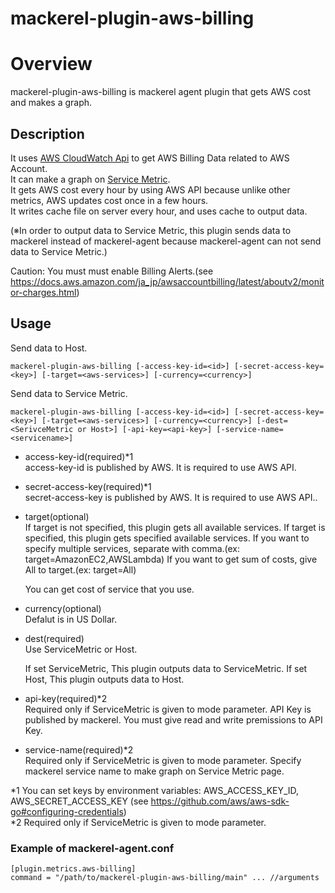mackerel-plugin-aws-billing
=======================

# Overview
mackerel-plugin-aws-billing is mackerel agent plugin that gets AWS cost and makes a graph.

## Description

It uses [AWS CloudWatch Api](https://aws.amazon.com/ja/documentation/cloudwatch/) to get AWS Billing Data related to AWS Account.  
It can make a graph on [Service Metric](https://mackerel.io/ja/features/service-metrics/).  
It gets AWS cost every hour by using AWS API because unlike other metrics, AWS updates cost once in a few hours.  
It writes cache file on server every hour, and uses cache to output data.  

(※In order to output data to Service Metric, this plugin sends data to mackerel instead of mackerel-agent because mackerel-agent can not send data to Service Metric.)  

Caution: You must must enable Billing Alerts.(see https://docs.aws.amazon.com/ja_jp/awsaccountbilling/latest/aboutv2/monitor-charges.html)  

## Usage

Send data to Host.  

```shell
mackerel-plugin-aws-billing [-access-key-id=<id>] [-secret-access-key=<key>] [-target=<aws-services>] [-currency=<currency>]
```

Send data to Service Metric.  

```shell
mackerel-plugin-aws-billing [-access-key-id=<id>] [-secret-access-key=<key>] [-target=<aws-services>] [-currency=<currency>] [-dest=<SerivceMetric or Host>] [-api-key=<api-key>] [-service-name=<servicename>]
```

- access-key-id(required)*1  
  access-key-id is published by AWS. It is required to use AWS API. 

- secret-access-key(required)*1  
  secret-access-key is published by AWS. It is required to use AWS API.. 

- target(optional)  
  If target is not specified, this plugin gets all available services.
  If target is specified, this plugin gets specified available services.
  If you want to specify multiple services, separate with comma.(ex: target=AmazonEC2,AWSLambda)
  If you want to get sum of costs, give All to target.(ex: target=All) 

  You can get cost of service that you use.

- currency(optional)  
  Defalut is in US Dollar.

- dest(required)  
  Use ServiceMetric or Host.

  If set ServiceMetric, This plugin outputs data to ServiceMetric.
  If set Host, This plugin outputs data to Host.

- api-key(required)*2  
  Required only if ServiceMetric is given to mode parameter.
  API Key is published by mackerel. 
  You must give read and write premissions to API Key.

- service-name(required)*2  
  Required only if ServiceMetric is given to mode parameter.
  Specify mackerel service name to make graph on Service Metric page.

*1 You can set keys by environment variables: AWS_ACCESS_KEY_ID, AWS_SECRET_ACCESS_KEY (see https://github.com/aws/aws-sdk-go#configuring-credentials)  
*2 Required only if ServiceMetric is given to mode parameter.  

### Example of mackerel-agent.conf
```
[plugin.metrics.aws-billing]
command = "/path/to/mackerel-plugin-aws-billing/main" ... //arguments
```

